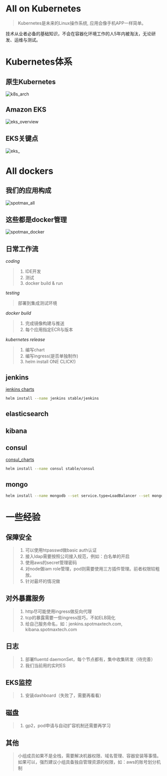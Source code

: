 # All on Kubernetes
> Kubernetes是未来的Linux操作系统, 应用会像手机APP一样简单。

技术从业者必备的基础知识，不会在容器化环境工作的人5年内被淘汰，无论研发、运维与测试。

# Kubernetes体系
## 原生Kubernetes
![k8s_arch](./assets/k8s_arch.png)

## Amazon EKS
![eks_overview](./assets/eks_overview.png)

## EKS关键点
![eks_](./assets/eks_node_comm.png)

# All dockers
## 我们的应用构成
![spotmax_all](./assets/spotmax_all.png)

## 这些都是docker管理
![spotmax_docker](./assets/spotmax_docker.png)

## 日常工作流
*coding*
> 1. IDE开发
> 2. 测试
> 3. docker build & run

*testing*
> 部署到集成测试环境

*docker build*
> 1. 完成镜像构建与推送
> 2. 每个应用指定ECR与版本

*kubernetes release*
> 1. 编写chart
> 2. 编写ingress(是否单独制作)
> 3. helm install ONE CLICK!)

## jenkins
[jenkins charts](https://github.com/helm/charts/tree/master/stable/jenkins)
```bash
helm install --name jenkins stable/jenkins
```

## elasticsearch

## kibana

## consul
[consul_charts](https://github.com/helm/charts/tree/master/stable/consul)
```bash
helm install --name consul stable/consul
```


## mongo
```bash
helm install --name mongodb --set service.type=LoadBalancer --set mongodbRootPassword=password stable/mongodb
```

# 一些经验

## 保障安全
> 1. 可以使用htpasswd做basic auth认证
> 2. 接入ldap需要按照公司接入规范，例如：白名单的开启
> 3. 使用aws的secret管理密码
> 4. 对node做iam role管理，pod则需要使用三方插件管理。前者权限较粗放。
> 5. 针对最坏的情况做

## 对外暴露服务
> 1. http尽可能使用ingress做反向代理
> 2. tcp的暴露需要一些ingress技巧，不如ELB简化
> 3. 给自己服务命名，如：jenkins.spotmaxtech.com, kibana.spotmaxtech.com

## 日志
> 1. 部署fluentd daemonSet，每个节点都有，集中收集转发（待完善）
> 2. 我们当前用的实时ES

## EKS监控
> 1. 安装dashboard（失败了，需要再看看）

## 磁盘
> 1. gp2，pod申请与自动扩容机制还需要再学习

## 其他
> 小组成员如果不是全栈，需要解决机器权限、域名管理、容器安装等事情。
如果可以，强烈建议小组具备独自管理资源的权限，如：aws的账号划分机制
